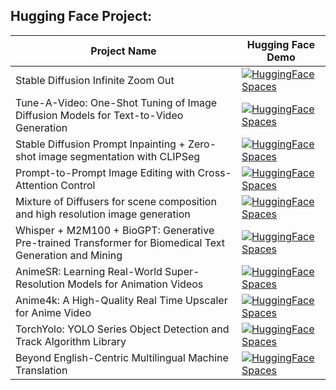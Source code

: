 ## Hugging Face Project:

| Project Name |  Hugging Face Demo
| --- | --- |
|Stable Diffusion Infinite Zoom Out | <a href="https://huggingface.co/spaces/kadirnar/stable-diffusion-2-infinite-zoom-out"><img src="https://img.shields.io/badge/%20HuggingFace%20-Demo-blue.svg" alt="HuggingFace Spaces"></a>
|Tune-A-Video: One-Shot Tuning of Image Diffusion Models for Text-to-Video Generation| <a href="https://huggingface.co/spaces/kadirnar/Tune-A-Video"><img src="https://img.shields.io/badge/%20HuggingFace%20-Demo-blue.svg" alt="HuggingFace Spaces"></a> 
|Stable Diffusion Prompt Inpainting + Zero-shot image segmentation with CLIPSeg| <a href="https://huggingface.co/spaces/kadirnar/Stable-Diffusion-Inpainting-Segmentation"><img src="https://img.shields.io/badge/%20HuggingFace%20-Demo-blue.svg" alt="HuggingFace Spaces"></a>
|Prompt-to-Prompt Image Editing with Cross-Attention Control | <a href="https://huggingface.co/spaces/kadirnar/prompt-to-prompt_stable-diffusion"><img src="https://img.shields.io/badge/%20HuggingFace%20-Demo-blue.svg" alt="HuggingFace Spaces"></a>
|Mixture of Diffusers for scene composition and high resolution image generation| <a href="https://huggingface.co/spaces/kadirnar/mixture_of_diffusers"><img src="https://img.shields.io/badge/%20HuggingFace%20-Demo-blue.svg" alt="HuggingFace Spaces"></a>
|Whisper + M2M100 + BioGPT: Generative Pre-trained Transformer for Biomedical Text Generation and Mining| <a href="https://huggingface.co/spaces/kadirnar/BioGpt"><img src="https://img.shields.io/badge/%20HuggingFace%20-Demo-blue.svg" alt="HuggingFace Spaces"></a>
|AnimeSR: Learning Real-World Super-Resolution Models for Animation Videos| <a href="https://huggingface.co/spaces/kadirnar/AnimeSR"><img src="https://img.shields.io/badge/%20HuggingFace%20-Demo-blue.svg" alt="HuggingFace Spaces"></a>
|Anime4k: A High-Quality Real Time Upscaler for Anime Video| <a href="https://huggingface.co/spaces/kadirnar/Anime4k"><img src="https://img.shields.io/badge/%20HuggingFace%20-Demo-blue.svg" alt="HuggingFace Spaces"></a>
|TorchYolo: YOLO Series Object Detection and Track Algorithm Library| <a href="https://huggingface.co/spaces/kadirnar/torchyolo"><img src="https://img.shields.io/badge/%20HuggingFace%20-Demo-blue.svg" alt="HuggingFace Spaces"></a>
|Beyond English-Centric Multilingual Machine Translation| <a href="https://huggingface.co/spaces/kadirnar/Multilingual-Translation"><img src="https://img.shields.io/badge/%20HuggingFace%20-Demo-blue.svg" alt="HuggingFace Spaces"></a>


